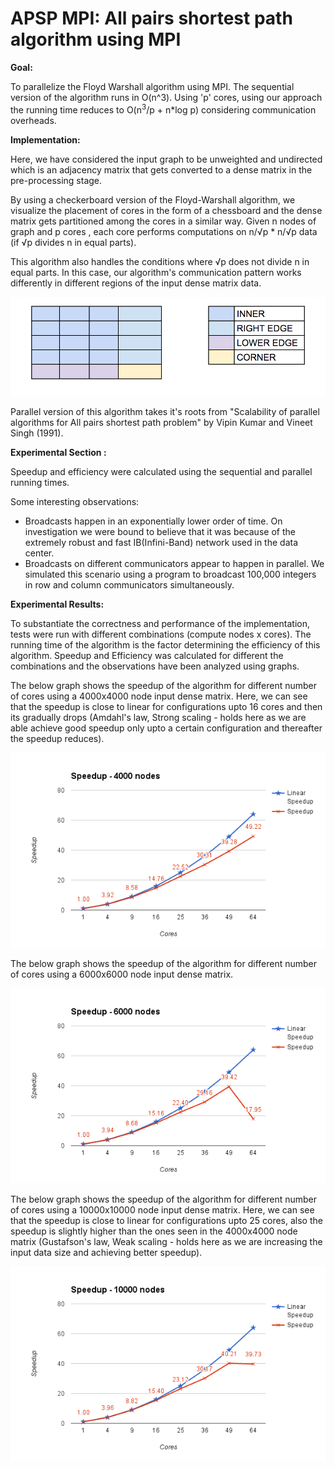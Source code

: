 APSP MPI: All pairs shortest path algorithm using MPI
=======

**Goal:**

To parallelize the Floyd Warshall algorithm using MPI. The sequential version of the algorithm runs in O(n^3). Using 'p' cores, using our approach the running time reduces to O(n<sup>3</sup>/p + n*log p) considering communication overheads.

**Implementation:**

 Here, we have considered the input graph to be unweighted and undirected which is an adjacency matrix that gets converted to a dense matrix in the pre-processing stage.

By using a checkerboard version of the Floyd-Warshall algorithm, we visualize the placement of cores in the form of a chessboard and the dense matrix gets partitioned among the cores in a similar way. Given n nodes of graph and p cores , each core performs computations on n/√p * n/√p data (if √p divides n in equal parts).

This algorithm also handles the conditions where √p does not divide n in equal parts. In this case, our algorithm's communication pattern works differently in  different regions of the input dense matrix data. 

![](graphs/matrix_input.png)

Parallel version of this algorithm takes it's roots from "Scalability of parallel algorithms for All pairs shortest path problem" by Vipin Kumar and Vineet Singh (1991).

**Experimental Section :**

Speedup and efficiency were calculated using the sequential and parallel running times.

Some interesting observations:
* Broadcasts happen in an exponentially lower order of time. On investigation we were bound to believe that it was because of the  extremely robust and fast IB(Infini-Band) network used in the data center.
* Broadcasts on different communicators appear to happen in parallel. We simulated this scenario using a program to broadcast 100,000 integers in row and column communicators simultaneously.

**Experimental Results:**

To substantiate the correctness and performance of the implementation, tests were run with different combinations (compute nodes x cores). The running time of the algorithm is the factor determining the efficiency of this algorithm. Speedup and Efficiency was calculated for different the combinations and the observations have been analyzed using graphs.

The below graph shows the speedup of the algorithm for different number of cores using a 4000x4000 node input dense matrix. Here, we can see that the speedup is close to linear for configurations upto 16 cores and then its gradually drops (Amdahl's law, Strong scaling - holds here as we are able achieve good speedup only upto a certain configuration and thereafter the speedup reduces).

![](graphs/4000node.png)


The below graph shows the speedup of the algorithm for different number of cores using a 6000x6000 node input dense matrix.

![](graphs/6000node.png)

The below graph shows the speedup of the algorithm for different number of cores using a 10000x10000 node input dense matrix. Here, we can see that the speedup is close to linear for configurations upto 25 cores, also the speedup is slightly higher than the ones seen in the 4000x4000 node matrix (Gustafson's law, Weak scaling - holds here as we are increasing the input data size and achieving better speedup).

![](graphs/10000node.png)
